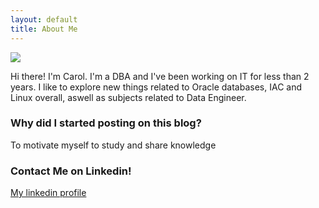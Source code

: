 ```yaml
---
layout: default
title: About Me
---
```


<img class="profile-picture" src="{{site.baseurl}}/{{site.profile-picture}}">

Hi there! I'm Carol. I'm a DBA and I've been working on IT for less than 2 years. I like to explore new things related to Oracle databases, IAC and Linux overall, aswell as subjects related to Data Engineer.

### Why did I started posting on this blog?
To motivate myself to study and share knowledge 

### Contact Me on Linkedin!
[My linkedin profile](https://www.linkedin.com/in/carol-fontana-0a2b571ba)
